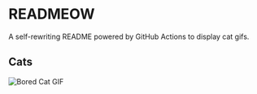 # READMEOW

A self-rewriting README powered by GitHub Actions to display cat gifs.

## Cats

![Bored Cat GIF](https://media4.giphy.com/media/mlvseq9yvZhba/200.gif?cid=9acd02da7en3lqn77hhuy9m2bo0wspto7dsch8y76zgvqyum&ep=v1_gifs_search&rid=200.gif&ct=g)
